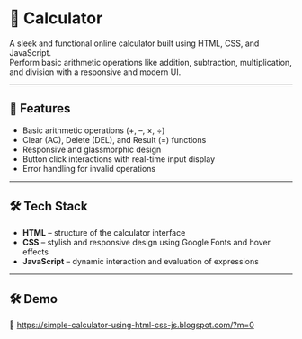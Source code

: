 # 🧮 Calculator

A sleek and functional online calculator built using HTML, CSS, and JavaScript.  
Perform basic arithmetic operations like addition, subtraction, multiplication, and division with a responsive and modern UI.

---

## 🚀 Features

- Basic arithmetic operations (+, –, ×, ÷)
- Clear (AC), Delete (DEL), and Result (=) functions
- Responsive and glassmorphic design
- Button click interactions with real-time input display
- Error handling for invalid operations

---

## 🛠️ Tech Stack

- **HTML** – structure of the calculator interface
- **CSS** – stylish and responsive design using Google Fonts and hover effects
- **JavaScript** – dynamic interaction and evaluation of expressions

---

## 🛠️ Demo 
🔗 https://simple-calculator-using-html-css-js.blogspot.com/?m=0

